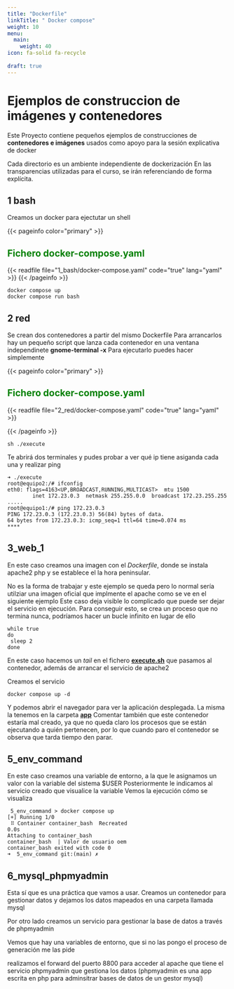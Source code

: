 ```yaml
---
title: "Dockerfile"
linkTitle: " Docker compose"
weight: 10
menu:
  main:
    weight: 40
icon: fa-solid fa-recycle
  
draft: true    
---
```

# Ejemplos de construccion de imágenes y contenedores

Este Proyecto contiene pequeños ejemplos de construcciones de **contenedores e imágenes** usados como apoyo para la sesión explicativa de docker

Cada directorio es un ambiente independiente de dockerización
En las transparencias utilizadas para el curso, se irán referenciando de forma explícita.


## 1 bash

Creamos un docker para ejectutar un shell

{{< pageinfo color="primary" >}}
<h2 style="color:green"> Fichero docker-compose.yaml</h2>
{{< readfile file="1_bash/docker-compose.yaml" code="true" lang="yaml" >}}
{{< /pageinfo >}}


```shell
docker compose up
docker compose run bash
```

## 2 red
Se crean dos contenedores a partir del mismo Dockerfile 
Para arrancarlos hay un pequeño script que lanza cada contenedor en una ventana independinete **gnome-terminal -x** 
Para ejecutarlo puedes hacer simplemente  

{{< pageinfo color="primary" >}}
<h2 style="color:green"> Fichero docker-compose.yaml</h2>
{{< readfile file="2_red/docker-compose.yaml" code="true" lang="yaml" >}}

{{< /pageinfo >}}

```shell
sh ./execute
```
Te abrirá dos terminales y pudes probar  a ver qué ip tiene asiganda cada una y realizar ping
```shell
➜ ./execute 
root@equipo2:/# ifconfig
eth0: flags=4163<UP,BROADCAST,RUNNING,MULTICAST>  mtu 1500
        inet 172.23.0.3  netmask 255.255.0.0  broadcast 172.23.255.255
.....
root@equipo1:/# ping 172.23.0.3
PING 172.23.0.3 (172.23.0.3) 56(84) bytes of data.
64 bytes from 172.23.0.3: icmp_seq=1 ttl=64 time=0.074 ms
****
```
## 3_web_1
En este caso creamos una imagen con el *Dockerfile*, donde se instala apache2 php y se establece el la hora peninsular.

No es la forma de trabajar y este ejemplo se queda pero lo normal sería utilziar una imagen oficial que implmente el apache como se ve en el siguiente ejemplo
Este caso deja visible lo complicado que puede ser dejar el servicio en ejecución.
Para conseguir esto, se crea un proceso que no termina nunca, podríamos hacer un bucle infinito en lugar de ello
```shell
while true
do
 sleep 2
done
```
En este caso hacemos un *tail* en el fichero [**execute.sh**](./3_web_1/execute.sh) que pasamos al contenedor, además de arrancar el servicio de apache2

Creamos el servicio
```shell
docker compose up -d 
```
Y podemos abrir el navegador para ver la aplicación desplegada. La misma la tenemos en la carpeta **[app](./3_web_1/app)**
Comentar también que este contenedor estaría mal creado, ya que no queda claro los procesos que se están ejecutando a quién pertenecen, por lo que cuando paro el contenedor se observa que tarda tiempo den parar.
## 5_env_command
En este caso creamos una variable de entorno, a la que le asignamos un valor con la variable del sistema $USER
Posteriormente le indicamos al servicio creado que visualice la variable
Vemos la ejecución cómo se visualiza

```shell
 5_env_command > docker compose up
[+] Running 1/0
 ⠿ Container container_bash  Recreated                                                                       0.0s
Attaching to container_bash
container_bash  | Valor de usuario oem
container_bash exited with code 0
➜  5_env_command git:(main) ✗ 
```


## 6_mysql_phpmyadmin
Esta sí que es una práctica que vamos a usar. Creamos un contenedor para gestionar datos y dejamos los datos mapeados en una carpeta llamada mysql

Por otro lado creamos un servicio para gestionar la base de datos a través de phpmyadmin

Vemos que hay una variables de entorno, que si no las pongo el proceso de generación me las pide

realizamos el forward del puerto 8800 para acceder al apache que tiene el servicio phpmyadmin que gestiona los datos (phpmyadmin es una app escrita en php para adminsitrar bases de datos de un gestor mysql)

